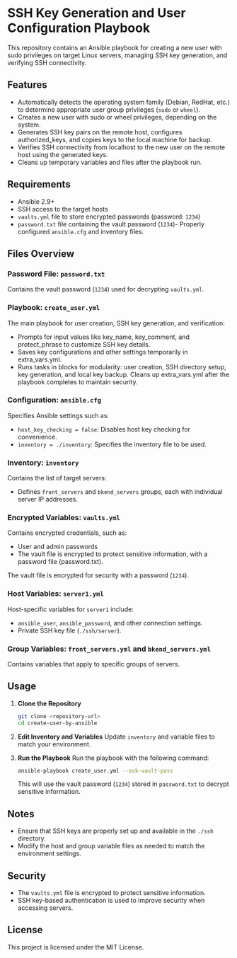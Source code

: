 # SSH Key Generation and User Configuration Playbook

This repository contains an Ansible playbook for creating a new user with sudo privileges on target Linux servers, managing SSH key generation, and verifying SSH connectivity.

## Features
- Automatically detects the operating system family (Debian, RedHat, etc.) to determine appropriate user group privileges (`sudo` or `wheel`).
- Creates a new user with sudo or wheel privileges, depending on the system.
- Generates SSH key pairs on the remote host, configures authorized_keys, and copies keys to the local machine for backup.
- Verifies SSH connectivity from localhost to the new user on the remote host using the generated keys.
- Cleans up temporary variables and files after the playbook run.

## Requirements
- Ansible 2.9+
- SSH access to the target hosts
- `vaults.yml` file to store encrypted passwords (password: `1234`)
- `password.txt` file containing the vault password (`1234`)- Properly configured `ansible.cfg` and inventory files.

## Files Overview

### Password File: `password.txt`
Contains the vault password (`1234`) used for decrypting `vaults.yml`.

### Playbook: `create_user.yml`
The main playbook for user creation, SSH key generation, and verification:
- Prompts for input values like key_name, key_comment, and protect_phrase to customize SSH key details.
- Saves key configurations and other settings temporarily in extra_vars.yml.
- Runs tasks in blocks for modularity: user creation, SSH directory setup, key generation, and local key backup.
 Cleans up extra_vars.yml after the playbook completes to maintain security.

### Configuration: `ansible.cfg`
Specifies Ansible settings such as:
- `host_key_checking = false`: Disables host key checking for convenience.
- `inventory = ./inventory`: Specifies the inventory file to be used.

### Inventory: `inventory`
Contains the list of target servers:
- Defines `front_servers` and `bkend_servers` groups, each with individual server IP addresses.

### Encrypted Variables: `vaults.yml`
Contains encrypted credentials, such as:
- User and admin passwords
- The vault file is encrypted to protect sensitive information, with a password file (password.txt).

The vault file is encrypted for security with a password (`1234`).

### Host Variables: `server1.yml`
Host-specific variables for `server1` include:
- `ansible_user`, `ansible_password`, and other connection settings.
- Private SSH key file (`./ssh/server`).

### Group Variables: `front_servers.yml` and `bkend_servers.yml`
Contains variables that apply to specific groups of servers.

## Usage

1. **Clone the Repository**
   ```bash
   git clone <repository-url>
   cd create-user-by-ansible
   ```

2. **Edit Inventory and Variables**
   Update `inventory` and variable files to match your environment.

3. **Run the Playbook**
   Run the playbook with the following command:
   ```bash
   ansible-playbook create_user.yml --ask-vault-pass
   ```
   This will use the vault password (`1234`) stored in `password.txt` to decrypt sensitive information.

## Notes
- Ensure that SSH keys are properly set up and available in the `./ssh` directory.
- Modify the host and group variable files as needed to match the environment settings.

## Security
- The `vaults.yml` file is encrypted to protect sensitive information.
- SSH key-based authentication is used to improve security when accessing servers.

## License
This project is licensed under the MIT License.

